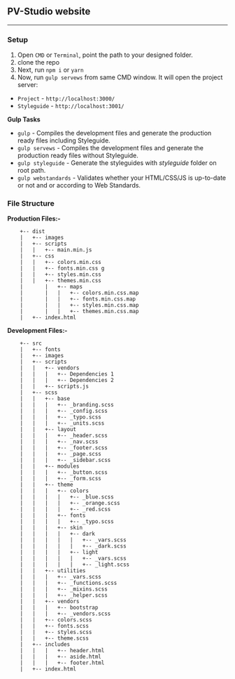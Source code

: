 ## PV-Studio website
---

### Setup

1. Open `CMD` or `Terminal`, point the path to your designed folder.
2. clone the repo
3. Next, run `npm i` or `yarn`
4. Now, run `gulp servews` from same CMD window. It will open the project server: 
- `Project` - `http://localhost:3000/`
- `Styleguide` - `http://localhost:3001/`



**Gulp Tasks**
- `gulp` - Compiles the development files and generate the production ready files including Styleguide.
- `gulp servews` - Compiles the development files and generate the production ready files without Styleguide.
- `gulp styleguide` - Generate the styleguides with *styleguide* folder on root path.
- `gulp webstandards` - Validates whether your HTML/CSS/JS is up-to-date or not and or according to Web Standards.


### File Structure

**Production Files:-**
```
	+-- dist
	|   +-- images
	|   +-- scripts
	|	|   +-- main.min.js
	|   +-- css
	|	|   +-- colors.min.css 
	|	|   +-- fonts.min.css g
	|	|   +-- styles.min.css
	|	|   +-- themes.min.css
	|       |   +-- maps
	|       |   |   +-- colors.min.css.map
	|       |   |   +-- fonts.min.css.map
	|       |   |   +-- styles.min.css.map
	|       |   |   +-- themes.min.css.map
	|   +-- index.html
```

**Development Files:-**
```
	+-- src
	|   +-- fonts
	|   +-- images
	|   +-- scripts
	|	|   +-- vendors
	|	|	|   +-- Dependencies 1
	|	|	|   +-- Dependencies 2
	|	|   +-- scripts.js
	|   +-- scss
	|	|   +-- base
	|	|	|   +-- _branding.scss
	|	|	|   +-- _config.scss
	|	|	|   +-- _typo.scss
	|	|	|   +-- _units.scss
	|	|   +-- layout
	|	|	|   +-- _header.scss
	|	|	|   +-- _nav.scss
	|	|	|   +-- _footer.scss
	|	|	|   +-- _page.scss
	|	|	|   +-- _sidebar.scss
	|	|   +-- modules
	|	|	|   +-- _button.scss
	|	|	|   +-- _form.scss
	|	|   +-- theme
	|	|	|   +-- colors
	|	|	|   |   +-- _blue.scss
	|	|	|   |   +-- _orange.scss
	|	|	|   |   +-- _red.scss
	|	|	|   +-- fonts
	|	|	|   |   +-- _typo.scss
	|	|	|   +-- skin
	|	|	|   |   +-- dark
	|	|	|   |   |   +-- _vars.scss
	|	|	|   |   |   +-- _dark.scss
	|	|	|   |   +-- light
	|	|	|   |   |   +-- _vars.scss
	|	|	|   |   |   +-- _light.scss
	|	|   +-- utilities
	|	|	|   +-- _vars.scss
	|	|	|   +-- _functions.scss
	|	|	|   +-- _mixins.scss
	|	|	|   +-- _helper.scss
	|	|   +-- vendors
	|	|	|   +-- bootstrap
	|	|	|   +-- _vendors.scss
	|	|   +-- colors.scss
	|	|   +-- fonts.scss
	|	|   +-- styles.scss
	|	|   +-- theme.scss
	|   +-- includes
	|	|	|   +-- header.html
	|	|	|   +-- aside.html
	|	|	|   +-- footer.html
	|   +-- index.html
```


